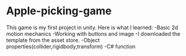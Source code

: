 # Apple-picking-game

This game is my first project in unity. Here is what I learned:
-Basic 2d motion mechanics
-Working with buttons and image
-I downloaded the template from the asset store.
-Object properties(collider,rigidbody,transform)
-C# function

